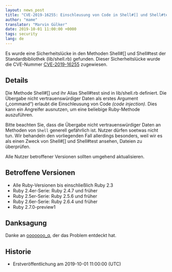 ```yaml
---
layout: news_post
title: "CVE-2019-16255: Einschleusung von Code in Shell#[] und Shell#test möglich"
author: "mame"
translator: "Marvin Gülker"
date: 2019-10-01 11:00:00 +0000
tags: security
lang: de
---
```


Es wurde eine Sicherheitslücke in den Methoden Shell#[] und Shell#test
der Standardbibliothek (lib/shell.rb) gefunden. Dieser
Sicherheitslücke wurde die CVE-Nummer
[CVE-2019-16255](https://cve.mitre.org/cgi-bin/cvename.cgi?name=CVE-2019-16255)
zugewiesen.

## Details

Die Methode Shell#[] und ihr Alias Shell#test sind in lib/shell.rb
definiert. Die Übergabe nicht vertrauenswürdiger Daten als erstes
Argument („command“) erlaubt die Einschleusung von Code _(code
injection)_. Dies kann ein Angreifer ausnutzen, um eine beliebige
Ruby-Methode auszuführen.

Bitte beachten Sie, dass die Übergabe nicht vertrauenswürdiger Daten
an Methoden von `Shell` generell gefährlich ist. Nutzer dürfen soetwas
nicht tun. Wir behandeln den vorliegenden Fall allerdings besonders,
weil wir es als einen Zweck von Shell#[] und Shell#test ansehen,
Dateien zu überprüfen.

Alle Nutzer betroffener Versionen sollten umgehend aktualisieren.

## Betroffene Versionen

* Alle Ruby-Versionen bis einschließlich Ruby 2.3
* Ruby 2.4er-Serie: Ruby 2.4.7 und früher
* Ruby 2.5er-Serie: Ruby 2.5.6 und früher
* Ruby 2.6er-Serie: Ruby 2.6.4 und früher
* Ruby 2.7.0-preview1

## Danksagung

Danke an [ooooooo_q](https://hackerone.com/ooooooo_q), der das Problem
entdeckt hat.

## Historie

* Erstveröffentlichung am 2019-10-01 11:00:00 (UTC)
